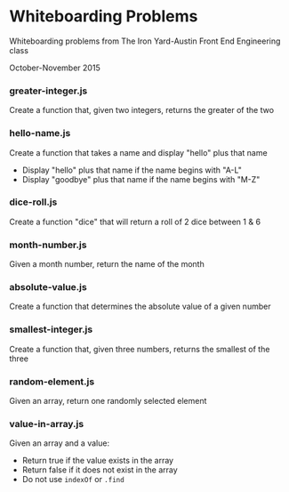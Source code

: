 # Whiteboarding Problems

Whiteboarding problems from The Iron Yard-Austin Front End Engineering class

October-November 2015


### greater-integer.js

Create a function that, given two integers, returns the greater of the two


### hello-name.js

Create a function that takes a name and display "hello" plus that name
* Display "hello" plus that name if the name begins with "A-L"
* Display "goodbye" plus that name if the name begins with "M-Z"


### dice-roll.js

Create a function "dice" that will return a roll of 2 dice between 1 & 6


### month-number.js

Given a month number, return the name of the month


### absolute-value.js

Create a function that determines the absolute value of a given number


### smallest-integer.js

Create a function that, given three numbers, returns the smallest of the three


### random-element.js

Given an array, return one randomly selected element


### value-in-array.js

Given an array and a value:
* Return true if the value exists in the array
* Return false if it does not exist in the array
* Do not use `indexOf` or `.find`


